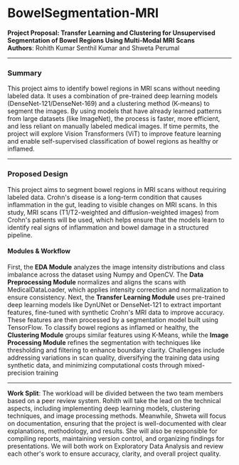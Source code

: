 # BowelSegmentation-MRI

**Project Proposal: Transfer Learning and Clustering for Unsupervised Segmentation of Bowel Regions Using Multi-Modal MRI Scans**  
**Authors**: Rohith Kumar Senthil Kumar and Shweta Perumal

---

### **Summary**  
This project aims to identify bowel regions in MRI scans without needing labeled data. It uses a combination of pre-trained deep learning models (DenseNet-121/DenseNet-169) and a clustering method (K-means) to segment the images. By using models that have already learned patterns from large datasets (like ImageNet), the process is faster, more efficient, and less reliant on manually labeled medical images. If time permits, the project will explore Vision Transformers (ViT) to improve feature learning and enable self-supervised classification of bowel regions as healthy or inflamed.  

---

### **Proposed Design**  
This project aims to segment bowel regions in MRI scans without requiring labeled data. Crohn's disease is a long-term condition that causes inflammation in the gut, leading to visible changes on MRI scans. In this study, MRI scans (T1/T2-weighted and diffusion-weighted images) from Crohn's patients will be used, which helps ensure that the models learn to identify real signs of inflammation and bowel damage in a structured pipeline.
#### **Modules & Workflow**  
First, the **EDA Module** analyzes the image intensity distributions and class imbalance across the dataset using Numpy and OpenCV. The **Data Preprocessing Module** normalizes and aligns the scans with MedicalDataLoader, which applies intensity correction and normalization to ensure consistency. Next, the **Transfer Learning Module** uses pre-trained deep learning models like DynUNet or DenseNet-121 to extract important features, fine-tuned with synthetic Crohn's MRI data to improve accuracy. These features are then processed by a segmentation model built using TensorFlow. To classify bowel regions as inflamed or healthy, the **Clustering Module** groups similar features using K-Means, while the **Image Processing Module** refines the segmentation with techniques like thresholding and filtering to enhance boundary clarity. Challenges include addressing variations in scan quality, diversifying the training data using synthetic data, and minimizing computational costs through mixed-precision training

---

**Work Split**: The workload will be divided between the two team members based on a peer review system. Rohith will take the lead on the technical aspects, including implementing deep learning models, clustering techniques, and image processing methods. Meanwhile, Shweta will focus on documentation, ensuring that the project is well-documented with clear explanations, methodology, and results. She will also be responsible for compiling reports, maintaining version control, and organizing findings for presentations. We will both work on Exploratory Data Analysis and review each other's work to ensure accuracy, clarity, and overall project quality.


